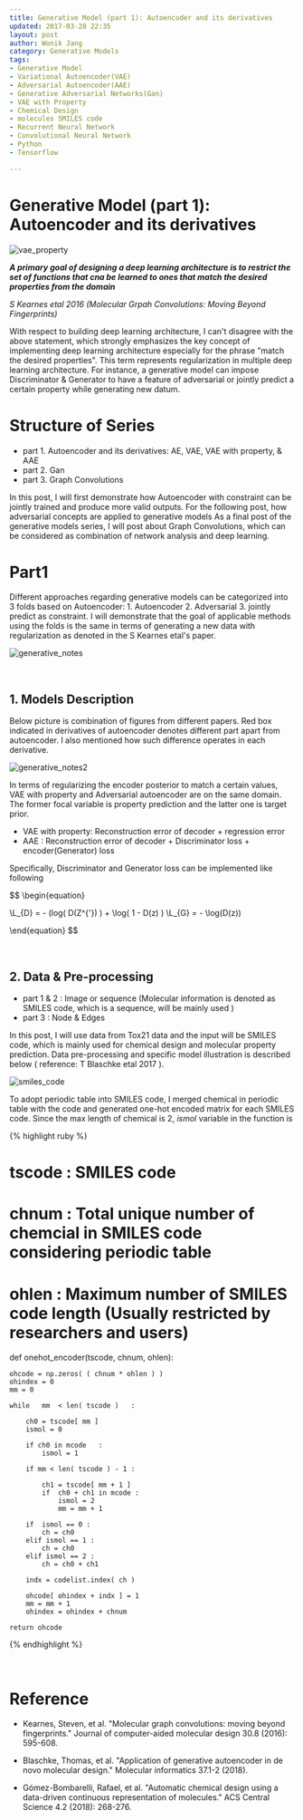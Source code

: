 ```yaml
---
title: Generative Model (part 1): Autoencoder and its derivatives
updated: 2017-03-20 22:35
layout: post
author: Wonik Jang
category: Generative Models
tags:
- Generative Model
- Variational Autoencoder(VAE)
- Adversarial Autoencoder(AAE)
- Generative Adversarial Networks(Gan)
- VAE with Property
- Chemical Design
- molecules SMILES code
- Recurrent Neural Network
- Convolutional Neural Network
- Python
- Tensorflow

---
```


# **Generative Model (part 1): Autoencoder and its derivatives**

![vae_property](/result_images/vae_property.png  "vae property")

__*A primary goal of designing a deep learning architecture is to restrict the set of functions that cna be learned to ones that match the desired properties from the domain*__

*S Kearnes etal 2016 (Molecular Grpah Convolutions: Moving Beyond Fingerprints)*



With respect to building deep learning architecture, I can't disagree with the above statement, which strongly emphasizes the key concept of implementing deep learning architecture especially for the phrase "match the desired properties". This term represents regularization in multiple deep learning architecture. For instance, a generative model can impose Discriminator & Generator to have a feature of adversarial or jointly predict a certain property while generating new datum.

# **Structure of Series**
- part 1. Autoencoder and its derivatives: AE, VAE, VAE with property, & AAE
- part 2. Gan
- part 3. Graph Convolutions


In this post, I will first demonstrate how Autoencoder with constraint can be jointly trained and produce more valid outputs.
For the following post, how adversarial concepts are applied to generative models
As a final post of the generative models series, I will post about Graph Convolutions, which can be considered as combination of network analysis and deep learning.


# **Part1**

Different approaches regarding generative models can be categorized into 3 folds based on Autoencoder: 1. Autoencoder 2. Adversarial 3. jointly predict as constraint. I will demonstrate that the goal of applicable methods using the folds is the same in terms of generating a new data with regularization as denoted in the S Kearnes etal's paper.

![generative_notes](/result_images/generative_notes.png  "generative notes")

<br/>

## **1. Models Description**

Below picture is combination of figures from different papers. Red box indicated in derivatives of autoencoder denotes different part apart from autoencoder. I also mentioned how such difference operates in each derivative.

![generative_notes2](/result_images/generative_notes2.png  "generative notes2")

In terms of regularizing the encoder posterior to match a certain values, VAE with property and Adversarial autoencoder are on the same domain. The former focal variable is property prediction and the latter one is target prior.


- VAE with property: Reconstruction error of decoder + regression error
- AAE              : Reconstruction error of decoder + Discriminator loss + encoder(Generator) loss

Specifically, Discriminator and Generator loss can be implemented like following

$$
\begin{equation}

  \L_{D} = - \(log( D(Z^{'}) ) + \log( 1 - D(z) )
  \L_{G} = - \log(D(z))

\end{equation}
$$


<br/>

## **2. Data & Pre-processing**

 - part 1 & 2 : Image or sequence (Molecular information is denoted as SMILES code, which is a sequence, will be mainly used )
 - part   3   : Node & Edges

In this post, I will use data from Tox21 data and the input will be SMILES code, which is mainly used for chemical design and molecular property prediction. Data pre-processing and specific model illustration is described below ( reference: T Blaschke etal 2017 ).

![smiles_code](/result_images/smiles_code.png  "smiles code")


To adopt periodic table into SMILES code, I merged chemical in periodic table with the code and generated one-hot encoded matrix for each SMILES code. Since the max length of chemical is 2, *ismol* variable in the function is

{% highlight ruby %}

# tscode : SMILES code
# chnum  : Total unique number of chemcial in SMILES code considering periodic table
# ohlen  : Maximum number of SMILES code length (Usually restricted by researchers and users)

def onehot_encoder(tscode, chnum, ohlen):

    ohcode = np.zeros( ( chnum * ohlen ) )
    ohindex = 0                    
    mm = 0

    while   mm  < len( tscode )   :

        ch0 = tscode[ mm ]
        ismol = 0

        if ch0 in mcode   :
            ismol = 1

        if mm < len( tscode ) - 1 :

            ch1 = tscode[ mm + 1 ]
            if  ch0 + ch1 in mcode :
                ismol = 2
                mm = mm + 1

        if  ismol == 0 :
            ch = ch0
        elif ismol == 1 :
            ch = ch0
        elif ismol == 2 :
            ch = ch0 + ch1

        indx = codelist.index( ch )

        ohcode[ ohindex + indx ] = 1     
        mm = mm + 1         
        ohindex = ohindex + chnum

    return ohcode

{% endhighlight %}

<br/>

# **Reference**

- Kearnes, Steven, et al. "Molecular graph convolutions: moving beyond fingerprints." Journal of computer-aided molecular design 30.8 (2016): 595-608.

- Blaschke, Thomas, et al. "Application of generative autoencoder in de novo molecular design." Molecular informatics 37.1-2 (2018).

- Gómez-Bombarelli, Rafael, et al. "Automatic chemical design using a data-driven continuous representation of molecules." ACS Central Science 4.2 (2018): 268-276.
